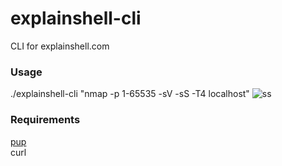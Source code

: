 # explainshell-cli
CLI for explainshell.com 

### Usage
./explainshell-cli "nmap -p 1-65535 -sV -sS -T4 localhost"
![ss](http://i.imgur.com/fPnaJTh.png)

### Requirements
[pup](https://github.com/ericchiang/pup)  
curl
